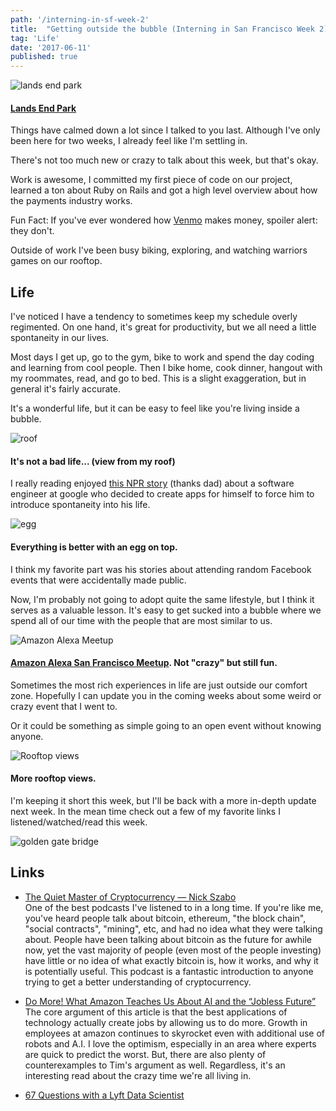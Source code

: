 ```yaml
---
path: '/interning-in-sf-week-2'
title:  "Getting outside the bubble (Interning in San Francisco Week 2)"
tag: 'Life'
date: '2017-06-11'
published: true
---
```


![lands end park](./banner.jpg)
#### [Lands End Park](https://www.nps.gov/goga/planyourvisit/landsend.htm)
Things have calmed down a lot since I talked to you last.  Although I've only been here for two weeks, I already feel like I'm settling in.

There's not too much new or crazy to talk about this week, but that's okay.

Work is awesome, I committed my first piece of code on our project, learned a ton about Ruby on Rails and got a high level overview about how the payments industry works.

Fun Fact: If you've ever wondered how [Venmo](https://venmo.com/) makes money, spoiler alert: they don't.

Outside of work I've been busy biking, exploring, and watching warriors games on our rooftop.

## Life

I've noticed I have a tendency to sometimes keep my schedule overly regimented.  On one hand, it's great for productivity, but we all need a little spontaneity in our lives.

Most days I get up, go to the gym, bike to work and spend the day coding and learning from cool people.  Then I bike home, cook dinner, hangout with my roommates, read, and go to bed.  This is a slight exaggeration, but in general it's fairly accurate.

It's a wonderful life, but it can be easy to feel like you're living inside a bubble.

![roof](./roof2.jpg)
#### It's not a bad life... (view from my roof)

I really reading enjoyed [this NPR story](http://www.npr.org/sections/alltechconsidered/2017/06/08/531796329/eager-to-burst-his-own-bubble-a-techie-made-apps-to-randomize-his-life) (thanks dad) about a software engineer at google who decided to create apps for himself to force him to introduce spontaneity into his life.

![egg](./egg.jpg)
#### Everything is better with an egg on top.

I think my favorite part was his stories about attending random Facebook events that were accidentally made public.

Now, I'm probably not going to adopt quite the same lifestyle, but I think it serves as a valuable lesson.  It's easy to get sucked into a bubble where we spend all of our time with the people that are most similar to us.

![Amazon Alexa Meetup](./alexa.jpg)
#### [Amazon Alexa San Francisco Meetup](https://www.meetup.com/SF-Amazon-Alexa/events/239733405/?comment_table_id=252723127&comment_table_name=reply).  Not "crazy" but still fun.

Sometimes the most rich experiences in life are just outside our comfort zone.  Hopefully I can update you in the coming weeks about some weird or crazy event that I went to.

Or it could be something as simple going to an open event without knowing anyone.

![Rooftop views](./roof.jpg)
#### More rooftop views.

I'm keeping it short this week, but I'll be back with a more in-depth update next week.  In the mean time check out a few of my favorite links I listened/watched/read this week.

![golden gate bridge](./bridge.jpg)

## Links

* [The Quiet Master of Cryptocurrency — Nick Szabo](http://tim.blog/2017/06/04/nick-szabo/)<br>
One of the best podcasts I've listened to in a long time.  If you're like me, you've heard people talk about bitcoin, ethereum, "the block chain", "social contracts", "mining", etc, and had no idea what they were talking about.  People have been talking about bitcoin as the future for awhile now, yet the vast majority of people (even most of the people investing) have little or no idea of what exactly bitcoin is, how it works, and why it is potentially useful.  This podcast is a fantastic introduction to anyone trying to get a better understanding of cryptocurrency.

* [Do More! What Amazon Teaches Us About AI and the “Jobless Future”](https://medium.com/the-wtf-economy/do-more-what-amazon-teaches-us-about-ai-and-the-jobless-future-8051b19a66a)<br>
The core argument of this article is that the best applications of technology actually create jobs by allowing us to do more.  Growth in employees at amazon continues to skyrocket even with additional use of robots and A.I.  I love the optimism, especially in an area where experts are quick to predict the worst. But, there are also plenty of counterexamples to Tim's argument as well.  Regardless, it's an interesting read about the crazy time we're all living in.

* [67 Questions with a Lyft Data Scientist](https://www.youtube.com/watch?v=oqifKYx3gc4&t=90s)
